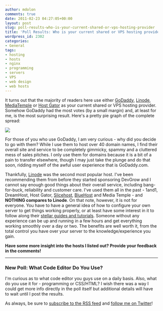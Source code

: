 ```yaml
---
author: mdolon
comments: true
date: 2011-02-23 04:27:05+00:00
layout: post
slug: poll-results-who-is-your-current-shared-or-vps-hosting-provider
title: 'Poll Results: Who is your current shared or VPS hosting provider?'
wordpress_id: 2302
categories:
- General
tags:
- hosting
- hosts
- nginx
- programming
- servers
- VPS
- web design
- web hosts
---
```


It turns out that the majority of readers here use either [GoDaddy](http://www.godaddy.com/), [Linode](http://devgrow.com/go/linode.com), [MediaTemple](http://www.mediatemple.net/) or [Host Gator](http://devgrow.com/hostgator) as your current shared or VPS hosting provider.  Somehow GoDaddy had the most votes (by a small margin) and, at least for me, is the most surprising result.  Here's a pretty pie graph of the complete spread:

![](http://devgrow.s3.amazonaws.com/assets/images/hosts.png)

For those of you who use GoDaddy, I am very curious - why did you decide to go with them?  While I use them to host over 40 domain names, I find their overall site and service to be completely gimmicky, spammy and a cluttered mess of sales pitches.  I only use them for domains because it is a bit of a pain to transfer elsewhere, though I may just take the plunge and do that soon, ridding myself of the awful user experience that is GoDaddy.com.

Thankfully, [Linode](http://devgrow.com/go/linode.com) was the second most popular host.  I've been recommending them from before they started sponsoring DevGrow and I cannot say enough good things about their overall service, including bang-for-buck, reliability and customer care.  I've used them all in the past - 1and1, DreamHost, Host Gator, [Slicehost](http://www.slicehost.com/), [BlueHost](http://www.bluehost.com/) and Media Temple - and **NOTHING compares to Linode**.  On that note, however, it is not for everyone.  You have to have a general idea of how to configure your own server to get things working properly, or at least have some interest in it to follow along their [stellar guides and tutorials](http://library.linode.com/).  Someone without any experience can be up and running in a few hours and get everything working smoothly over a day or two.  The benefits are well worth it, from the total control you have over your server to the knowledge/experience you gain.

**Have some more insight into the hosts I listed out?  Provide your feedback in the comments!**

---

### New Poll: What Code Editor Do You Use?

I'm curious as to what code editor you guys use on a daily basis.  Also, what do you use it for - programming or CSS/HTML?  I wish there was a way I could get more info directly in the poll itself but additional details will have to wait until I post the results.

As always, be sure to [subscribe to the RSS feed](http://feeds.feedburner.com/devgrow) and [follow me on Twitter](http://twitter.com/ThinkDevGrow)!
